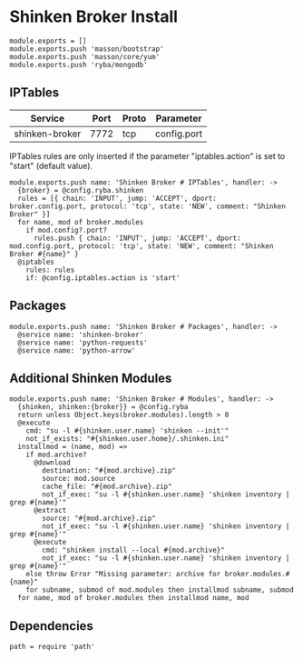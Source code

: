 
# Shinken Broker Install

    module.exports = []
    module.exports.push 'masson/bootstrap'
    module.exports.push 'masson/core/yum'
    module.exports.push 'ryba/mongodb'

## IPTables

| Service           | Port  | Proto | Parameter       |
|-------------------|-------|-------|-----------------|
|  shinken-broker   | 7772  |  tcp  |   config.port   |

IPTables rules are only inserted if the parameter "iptables.action" is set to
"start" (default value).

    module.exports.push name: 'Shinken Broker # IPTables', handler: ->
      {broker} = @config.ryba.shinken
      rules = [{ chain: 'INPUT', jump: 'ACCEPT', dport: broker.config.port, protocol: 'tcp', state: 'NEW', comment: "Shinken Broker" }]
      for name, mod of broker.modules
        if mod.config?.port?
          rules.push { chain: 'INPUT', jump: 'ACCEPT', dport: mod.config.port, protocol: 'tcp', state: 'NEW', comment: "Shinken Broker #{name}" }
      @iptables
        rules: rules
        if: @config.iptables.action is 'start'

## Packages

    module.exports.push name: 'Shinken Broker # Packages', handler: ->
      @service name: 'shinken-broker'
      @service name: 'python-requests'
      @service name: 'python-arrow'

## Additional Shinken Modules

    module.exports.push name: 'Shinken Broker # Modules', handler: ->
      {shinken, shinken:{broker}} = @config.ryba
      return unless Object.keys(broker.modules).length > 0
      @execute
        cmd: "su -l #{shinken.user.name} 'shinken --init'"
        not_if_exists: "#{shinken.user.home}/.shinken.ini"
      installmod = (name, mod) =>  
        if mod.archive?
          @download
            destination: "#{mod.archive}.zip"
            source: mod.source
            cache_file: "#{mod.archive}.zip"
            not_if_exec: "su -l #{shinken.user.name} 'shinken inventory | grep #{name}'"
          @extract
            source: "#{mod.archive}.zip"
            not_if_exec: "su -l #{shinken.user.name} 'shinken inventory | grep #{name}'"
          @execute
            cmd: "shinken install --local #{mod.archive}"
            not_if_exec: "su -l #{shinken.user.name} 'shinken inventory | grep #{name}'"
        else throw Error "Missing parameter: archive for broker.modules.#{name}"
        for subname, submod of mod.modules then installmod subname, submod
      for name, mod of broker.modules then installmod name, mod
      
## Dependencies

    path = require 'path'
